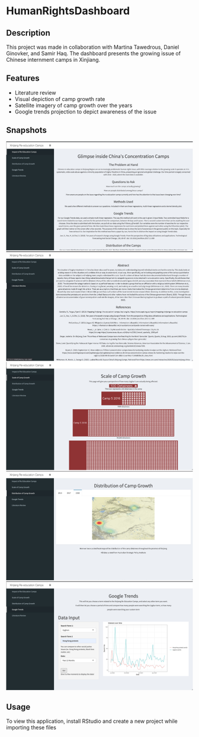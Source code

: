 # HumanRightsDashboard
## Description
This project was made in collaboration with Martina Tawedrous, Daniel Ginovker, and Samir Haq.
The dashboard presents the growing issue of Chinese internment camps in Xinjiang.

## Features
* Literature review
* Visual depiction of camp growth rate
* Satellite imagery of camp growth over the years
* Google trends projection to depict awareness of the issue

## Snapshots
![](./images/startPage.jpeg)
![](./images/literatureReview.jpeg)
![](./images/scale.jpeg)
![](./images/growth.jpeg)
![](./images/googleTrends.jpeg)

## Usage
To view this application, install RStudio and create a new project while importing these files 

